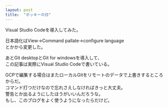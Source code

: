```yaml
---
layout: post
title:  "ポッキーの日"
---
```


Visual Studio Codeを導入してみた。

日本語化はView->Command pallate->configure language  
とかから変更した。  

あとGit desktopとGit for windowsを導入して、  
この記事は実際にVisual Studio Codeで書いている。  
  

GCPで編集する場合はまたローカルGitをリモートのデータで上書きするところからだ。  
コマンド打つだけなので忘れさえしなければきっと大丈夫。  
警告とか出るようにしたほうがいいんだろうな。  
もし、このブログをよく使うようになったらだけど。  

